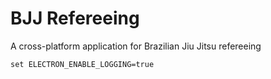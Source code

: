 # BJJ Refereeing
A cross-platform application for Brazilian Jiu Jitsu refereeing

```
set ELECTRON_ENABLE_LOGGING=true
```
